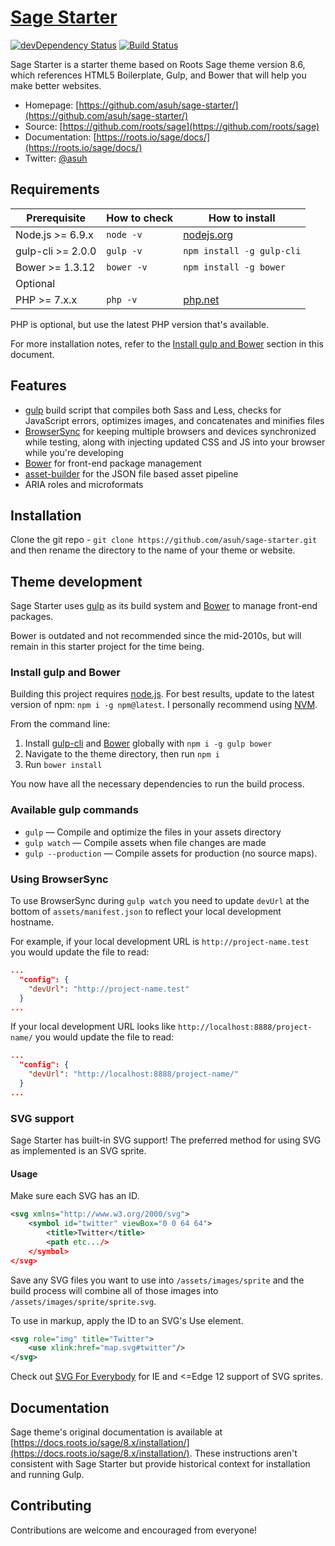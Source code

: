 # [Sage Starter](https://github.com/asuh/sage/)
[![devDependency Status](https://david-dm.org/asuh/sage-starter/dev-status.svg)](https://david-dm.org/asuh/sage-starter#info=devDependencies)
[![Build Status](https://img.shields.io/travis/roots/sage.svg?style=flat-square)](https://travis-ci.org/asuh/sage-starter)


Sage Starter is a starter theme based on Roots Sage theme version 8.6, which references HTML5 Boilerplate, Gulp, and Bower that will help you make better websites.

* Homepage: [https://github.com/asuh/sage-starter/](https://github.com/asuh/sage-starter/)
* Source: [https://github.com/roots/sage](https://github.com/roots/sage)
* Documentation: [https://roots.io/sage/docs/](https://roots.io/sage/docs/)
* Twitter: [@asuh](https://twitter.com/asuh)

## Requirements

| Prerequisite      | How to check | How to install
| ----------------- | ------------ | ------------- |
| Node.js >= 6.9.x | `node -v`    | [nodejs.org](https://nodejs.org/) |
| gulp-cli >= 2.0.0 | `gulp -v`    | `npm install -g gulp-cli` |
| Bower >= 1.3.12   | `bower -v`   | `npm install -g bower` |
| Optional | | |
| PHP >= 7.x.x      | `php -v`     | [php.net](https://www.php.net/manual/en/install.php) |

PHP is optional, but use the latest PHP version that's available.

For more installation notes, refer to the [Install gulp and Bower](#install-gulp-and-bower) section in this document.

## Features

* [gulp](https://gulpjs.com/) build script that compiles both Sass and Less, checks for JavaScript errors, optimizes images, and concatenates and minifies files
* [BrowserSync](https://www.browsersync.io/) for keeping multiple browsers and devices synchronized while testing, along with injecting updated CSS and JS into your browser while you're developing
* [Bower](https://bower.io/) for front-end package management
* [asset-builder](https://github.com/austinpray/asset-builder) for the JSON file based asset pipeline
* ARIA roles and microformats

## Installation

Clone the git repo - `git clone https://github.com/asuh/sage-starter.git` and then rename the directory to the name of your theme or website.

## Theme development

Sage Starter uses [gulp](https://gulpjs.com/) as its build system and [Bower](https://bower.io/) to manage front-end packages.

Bower is outdated and not recommended since the mid-2010s, but will remain in this starter project for the time being.

### Install gulp and Bower

Building this project requires [node.js](https://nodejs.org/download/). For best results, update to the latest version of npm: `npm i -g npm@latest`. I personally recommend using [NVM](https://github.com/nvm-sh/nvm).

From the command line:

1. Install [gulp-cli](https://gulpjs.com) and [Bower](https://bower.io/) globally with `npm i -g gulp bower`
2. Navigate to the theme directory, then run `npm i`
3. Run `bower install`

You now have all the necessary dependencies to run the build process.

### Available gulp commands

* `gulp` — Compile and optimize the files in your assets directory
* `gulp watch` — Compile assets when file changes are made
* `gulp --production` — Compile assets for production (no source maps).

### Using BrowserSync

To use BrowserSync during `gulp watch` you need to update `devUrl` at the bottom of `assets/manifest.json` to reflect your local development hostname.

For example, if your local development URL is `http://project-name.test` you would update the file to read:
```json
...
  "config": {
    "devUrl": "http://project-name.test"
  }
...
```
If your local development URL looks like `http://localhost:8888/project-name/` you would update the file to read:
```json
...
  "config": {
    "devUrl": "http://localhost:8888/project-name/"
  }
...
```

### SVG support

Sage Starter has built-in SVG support! The preferred method for using SVG as implemented is an SVG sprite.

#### Usage

Make sure each SVG has an ID.

```svg
<svg xmlns="http://www.w3.org/2000/svg">
    <symbol id="twitter" viewBox="0 0 64 64">
        <title>Twitter</title>
        <path etc.../>
    </symbol>
</svg>
```

Save any SVG files you want to use into `/assets/images/sprite` and the build process will combine all of those images into `/assets/images/sprite/sprite.svg`.

To use in markup, apply the ID to an SVG's Use element.

```svg
<svg role="img" title="Twitter">
    <use xlink:href="map.svg#twitter"/>
</svg>
```

Check out [SVG For Everybody](https://github.com/jonathantneal/svg4everybody) for IE and <=Edge 12 support of SVG sprites.

## Documentation

Sage theme's original documentation is available at [https://docs.roots.io/sage/8.x/installation/](https://docs.roots.io/sage/8.x/installation/). These instructions aren't consistent with Sage Starter but provide historical context for installation and running Gulp.

## Contributing

Contributions are welcome and encouraged from everyone!
